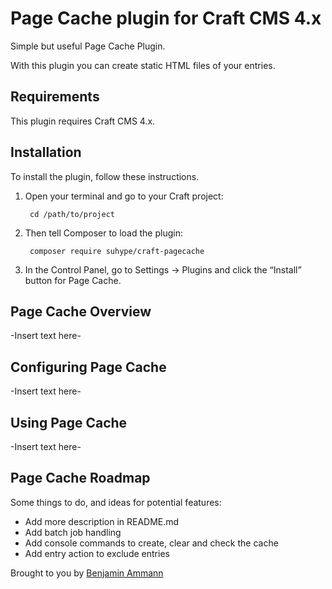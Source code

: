 # Page Cache plugin for Craft CMS 4.x

Simple but useful Page Cache Plugin.

With this plugin you can create static HTML files of your entries.

## Requirements

This plugin requires Craft CMS 4.x.

## Installation

To install the plugin, follow these instructions.

1. Open your terminal and go to your Craft project:

        cd /path/to/project

2. Then tell Composer to load the plugin:

        composer require suhype/craft-pagecache

3. In the Control Panel, go to Settings → Plugins and click the “Install” button for Page Cache.

## Page Cache Overview

-Insert text here-

## Configuring Page Cache

-Insert text here-

## Using Page Cache

-Insert text here-

## Page Cache Roadmap

Some things to do, and ideas for potential features:

* Add more description in README.md
* Add batch job handling
* Add console commands to create, clear and check the cache
* Add entry action to exclude entries

Brought to you by [Benjamin Ammann](https://github.com/ammannbe)
